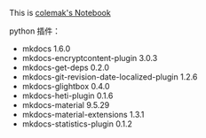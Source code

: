 This is [colemak's Notebook](http://note.colemak.top)

python 插件：

- mkdocs                                    1.6.0
- mkdocs-encryptcontent-plugin              3.0.3
- mkdocs-get-deps                           0.2.0
- mkdocs-git-revision-date-localized-plugin 1.2.6
- mkdocs-glightbox                          0.4.0
- mkdocs-heti-plugin                        0.1.6
- mkdocs-material                           9.5.29
- mkdocs-material-extensions                1.3.1
- mkdocs-statistics-plugin                  0.1.2